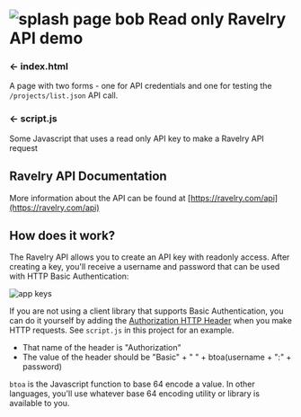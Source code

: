 ![splash page bob](https://skitch2.ravelrycache.com/bob-1534265617.png) Read only Ravelry API demo
=================


### ← index.html

A page with two forms - one for API credentials and one for testing the <code>/projects/list.json</code> API call.

### ← script.js

Some Javascript that uses a read only API key to make a Ravelry API request


## Ravelry API Documentation

More information about the API can be found at [https://ravelry.com/api](https://ravelry.com/api)


## How does it work?

The Ravelry API allows you to create an API key with readonly access. After creating a key, you'll receive a username and password that can be used with HTTP Basic Authentication:

![app keys](https://skitch2.ravelrycache.com/Screen-Shot-2018-08-14-at-9.42.38-AM-1534254425.png)

If you are not using a client library that supports Basic Authentication, you can do it yourself by adding the [Authorization HTTP Header](https://developer.mozilla.org/en-US/docs/Web/HTTP/Headers/Authorization) when you make HTTP requests. See `script.js` in this project for an example.

* That name of the header is "Authorization"
* The value of the header should be "Basic" + " " + btoa(username + ":" + password)

`btoa` is the Javascript function to base 64 encode a value. In other languages, you'll use whatever base 64 encoding utility or library is available to you.



